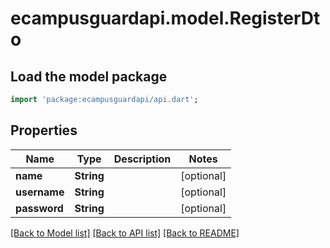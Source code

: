 # ecampusguardapi.model.RegisterDto

## Load the model package
```dart
import 'package:ecampusguardapi/api.dart';
```

## Properties
Name | Type | Description | Notes
------------ | ------------- | ------------- | -------------
**name** | **String** |  | [optional] 
**username** | **String** |  | [optional] 
**password** | **String** |  | [optional] 

[[Back to Model list]](../README.md#documentation-for-models) [[Back to API list]](../README.md#documentation-for-api-endpoints) [[Back to README]](../README.md)


